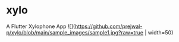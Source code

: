 # xylo

A Flutter Xylophone App
![](https://github.com/prejwal-p/xylo/blob/main/sample_images/sample1.jpg?raw=true | width=50)
